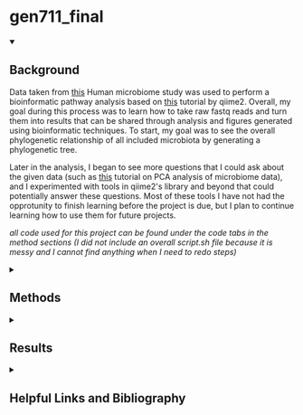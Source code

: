 # gen711_final

<details open> <summary><H2> Background </H2></summary>

Data taken from [this](https://doi.org/10.1186/s40168-016-0225-7) Human microbiome study was used to perform a bioinformatic pathway analysis based on [this](https://docs.qiime2.org/2022.2/tutorials/fmt/) tutorial by qiime2. Overall, my goal during this process was to learn how to take raw fastq reads and turn them into results that can be shared through analysis and figures generated using bioinformatic techniques. To start, my goal was to see the overall phylogenetic relationship of all included microbiota by generating a phylogenetic tree. 

 Later in the analysis, I began to see more questions that I could ask about the given data (such as [this](https://forum.qiime2.org/t/tutorial-integrating-qiime2-and-r-for-data-visualization-and-analysis-using-qiime2r/4121) tutorial on PCA analysis of microbiome data), and I experimented with tools in qiime2's library and beyond that could potentially answer these questions. Most of these tools I have not had the opprotunity to finish learning before the project is due, but I plan to continue learning how to use them for future projects.

 <i> all code used for this project can be found under the code tabs in the method sections (I did not include an overall script.sh file because it is messy and I cannot find anything when I need to redo steps) </i>

</details>

[//]: # "End Background"


<details> <summary><H2> Methods </H2></summary>

<details> <summary><H3> Downloading Data </H3></summary>

Tools Used
- [fastp](https://github.com/OpenGene/fastp)
   - useful tool that does preprocessing on fastq files
   - filters reads (low quality, high # missing, too short, too long)
   - reports read data (qualities, kmer counts, base proportions, overrepresented sequences, GC content)
- import
   - imports fastq files into qiime readable .qza format
- cutadapt
   - used to trim off primers and adapters from the sequences
- demux summarize
   - gives reads per sample, and an average read quality plot
      - helps determine cutoff for denoising step to get rid of bad parts of reads

<details> <summary><i> code </i></summary>

- This is for the 10% subsample data from [the qiime2 FMT tutorial](https://docs.qiime2.org/2022.2/tutorials/fmt/) and is already in qza format:

``` bash
#download first and second set of qiime imported qza reads
mkdir sequences
curl -sL \
    "https://data.qiime2.org/2022.2/tutorials/fmt/fmt-tutorial-demux-1-10p.qza" > \
    "sequences/fmt-tutorial-demux-1.qza"

curl -sL \
    "https://data.qiime2.org/2022.2/tutorials/fmt/fmt-tutorial-demux-2-10p.qza" > \
    "sequences/fmt-tutorial-demux-2.qza"

#human readable output summary of sequences given to determine best way to denoise
qiime demux summarize \
  --i-data sequences/fmt-tutorial-demux-1.qza \
  --o-visualization sequences/demux-summary-1.qzv

qiime demux summarize \
  --i-data sequences/fmt-tutorial-demux-2.qza \
  --o-visualization sequences/demux-summary-2.qzv
```

- If I were to start with the data given in lab, the following code would be run:

``` bash
#download the fastp command for single end reads
cp /tmp/gen711_project_data/fastp-single.sh .

#download first and second set of fastq files
mkdir rawFastqs
mkdir rawFastqs/1
mkdir rawFastqs/2
cp /tmp/gen711_project_data/FMT_3/fmt-tutorial-demux-1/* rawFastqs/1 
cp /tmp/gen711_project_data/FMT_3/fmt-tutorial-demux-2/* rawFastqs/2

#trim tails of reads with fastq command
mkdir trimmedFastqs
mkdir trimmedFastqs/1
mkdir trimmedFastqs/2
./fastp-single.sh 120 rawFastqs/1 trimmedFastqs1
./fastp-single.sh 120 rawFastqs/2 trimmedFastqs2

#import sequence metadata
mkdir metadata/
curl -sL \
  "https://data.qiime2.org/2022.2/tutorials/fmt/sample_metadata.tsv" > \
  "metadata/sample-metadata.tsv"

#import both sets into qiime readable qza format
mkdir sequences
qiime tools import \
   --type "SampleData[SequencesWithQuality]" \
   --input-format CasavaOneEightSingleLanePerSampleDirFmt \
   --input-path trimmed_fastqs1 \
   --output-path sequences/fmt-tutorial-demux-1.qza 

qiime tools import \
   --type "SampleData[SequencesWithQuality]" \
   --input-format CasavaOneEightSingleLanePerSampleDirFmt \
   --input-path trimmed_fastqs2 \
   --output-path sequences/fmt-tutorial-demux-2.qza

#trim primers and adapters for each sequence
qiime cutadapt trim-single \
   --i-demultiplexed-sequences sequences/fmt-tutorial-demux-1.qza  \
   --p-front TACGTATGGTGCA \
   --p-discard-untrimmed \
   --p-match-adapter-wildcards \
   --verbose \
   --o-trimmed-sequences sequences/fmt-tutorial-demux-1_trimmed.qza

qiime cutadapt trim-single \
   --i-demultiplexed-sequences sequences/fmt-tutorial-demux-2.qza \
   --p-front TACGTATGGTGCA \
   --p-discard-untrimmed \
   --p-match-adapter-wildcards \
   --verbose \
   --o-trimmed-sequences sequences/fmt-tutorial-demux-2_trimmed.qza
```
</details></details>

<details>

<summary><H3> Denoising </H3></summary>

Tools Used
- dada2 denoise-single
   - denoises the sequences
      - removes sequencing errors, artifacts, denoising, and signal enhancement
- metadata tabulate
   - outputs table of stats, not nessesary to continue but cool statistics to know
      - which reads were filtered, how many were denoised, and how many were non-chimeric

<details> <summary><i> code </i></summary>

``` bash
#DADA used for denoising
mkdir repSequences
qiime dada2 denoise-single \
  --p-trim-left 13 \
  --p-trunc-len 150 \
  --p-n-threads 4 \
  --i-demultiplexed-seqs sequences/fmt-tutorial-demux-1.qza \
  --o-representative-sequences repSequences/rep-seqs-1.qza \
  --o-table repSequences/table-1.qza \
  --o-denoising-stats repSequences/stats-1.qza

qiime dada2 denoise-single \
  --p-trim-left 13 \
  --p-trunc-len 150 \
  --p-n-threads 4 \
  --i-demultiplexed-seqs sequences/fmt-tutorial-demux-2.qza \
  --o-representative-sequences repSequences/rep-seqs-2.qza \
  --o-table repSequences/table-2.qza \
  --o-denoising-stats repSequences/stats-2.qza

#visualizing denoising stats
qiime metadata tabulate \
  --m-input-file repSequences/stats-1.qza \
  --o-visualization repSequences/denoising-stats-1.qzv

qiime metadata tabulate \
  --m-input-file repSequences/stats-2.qza \
  --o-visualization repSequences/denoising-stats-2.qzv
```
</details></details>

<details> <summary><H3> Merging Data </H3></summary>

Tools Used
- feature-table merge
   - merges the two feature tables into one
- feature-table merge-seqs
   - merges the two sets of sequences into one
- feature-table summarize
   - creates a summary table and figures about frequencies of genetic varients
- feature-table tabulate-seqs
   - merged table showing each feature's sequence an its length

<details> <summary><i> code </i></summary>

``` bash
mkdir mergedRepSequences
#merging feature table for future use
qiime feature-table merge \
  --i-tables repSequences/table-1.qza \
  --i-tables repSequences/table-2.qza \
  --o-merged-table mergedRepSequences/table.qza

#merging sequences for future use
qiime feature-table merge-seqs \
  --i-data repSequences/rep-seqs-1.qza \
  --i-data repSequences/rep-seqs-2.qza \
  --o-merged-data mergedRepSequences/rep-seqs.qza

#visualization of merged feature table
qiime feature-table summarize \
  --i-table mergedRepSequences/table.qza \
  --o-visualization mergedRepSequences/table.qzv \
  --m-sample-metadata-file metadata/sample-metadata.tsv

#visualization of merged rep sequence summary stats
qiime feature-table tabulate-seqs \
  --i-data mergedRepSequences/rep-seqs.qza \
  --o-visualization mergedRepSequences/rep-seqs.qzv
```
</details></details>

<details> <summary><H3> Alignment </H3></summary>

Tools Used:
- alignment mafft
   - aligns the features in the feature table
- alignment mask
   - removes highly variable positions that can add unwanted noise

<details> <summary><i> code </i></summary>

```bash
#creates aligned sequences
mkdir alignedSequences
qiime alignment mafft \
   --i-sequences mergedRepSequences/rep-seqs.qza \
   --o-alignment alignedSequences/aligned-sequences.qza

#denoises aligned sequences
qiime alignment mask \
--i-alignment alignedSequences/aligned-sequences.qza \
--o-masked-alignment alignedSequences/masked-aligned-sequences.qza

```

</details></details>

<details> <summary><H3> Taxanomic Assignment </H3></summary>

Tools Used:
- feature-classifier classify-sklearn
   - uses model to assign taxonomic information to the input rep sequences
   - classifier from [here](https://zenodo.org/record/6395539#.ZGE7pHbMJhE)
- metadata tabulate
   - outputs visualization showing featureID with associated taxon and confidence
- taxa barplot
   - outputs barplot visualization of taxanomic


<details> <summary><i> code </i></summary>

``` bash
#download pre-trained V4 16s human stool classifier (idk if this is the best one but I found it lol)
mkdir taxonomy
curl -s \
   "https://zenodo.org/record/6395539/files/515f-806r-human-stool-classifier.qza?download=1" > \
   "taxonomy/classifier.qza"

#outputs taxanomic information about rep sequences
qiime feature-classifier classify-sklearn \
  --i-classifier taxonomy/classifier.qza \
  --i-reads mergedRepSequences/rep-seqs.qza \
  --o-classification taxonomy/taxonomy.qza

#visualization of taxonomic output
qiime metadata tabulate \
  --m-input-file taxonomy/taxonomy.qza \
  --o-visualization taxonomy/taxonomy.qzv

#barplot of taxonomic frequencies
qiime taxa barplot \
  --i-table mergedRepSequences/table.qza \
  --i-taxonomy taxonomy/taxonomy.qza \
  --m-metadata-file metadata/sample-metadata.tsv \
  --o-visualization taxonomy/taxaBarPlot.qzv
```
</details></details>

<details> <summary><H3> Tree Creation </H3></summary>

Tools Used:
   - phylogeny fasttree
      - uses fasttree to make an unrooted tree with the aligned sequences
   - phylogeny midpoint-root
      - uses fasttree to make rooted tree


<details> <summary><i> code </i></summary>

``` bash
#creating unrooted tree
mkdir tree
qiime phylogeny fasttree \
   --i-alignment alignedSequences/masked-aligned-sequences.qza \
   --o-tree tree/unrooted-tree.qza

#creating rooted tree 
qiime phylogeny midpoint-root \
   --i-tree tree/unrooted-tree.qza \
   --o-rooted-tree tree/rooted-tree.qza

qiime empress tree-plot \
   --i-tree tree/rooted-tree.qza \
   --m-feature-metadata-file taxonomy/taxonomy.qza \
   --o-visualization tree/empress-tree-tax.qzv
```

</details></details>

</details>

[//]: # "End Methods"

<details> <summary><H2> Results </H2></summary>

stuff

</details>

[//]: # "End Results"

<details> <summary><H2> Helpful Links and Bibliography </H2></summary>

- project is based off of the [qiime2 FMT tutorial](https://docs.qiime2.org/2022.2/tutorials/fmt/)

- [original paper](https://microbiomejournal.biomedcentral.com/articles/10.1186/s40168-016-0225-7#Sec25) where data is from

- [qiime2 overview](https://github.com/qiime2/docs/blob/master/source/tutorials/overview.rst) in github provides some nice visualizations about the bioinformatic pathway it provides

<details> <summary> example visualization </summary>

![example of picture showing bioinformatic pathway](https://github.com/qiime2/docs/raw/master/source/tutorials/images/overview.png)

</details>

- [Silva classifier list](https://zenodo.org/record/6395539#.ZGE7pHbMJhE)

- helpful [example workflow](https://bioinformaticsworkbook.org/dataAnalysis/Metagenomics/Qiime2.html#gsc.tab=0) of similar study in qiime2

- [chatGPT3](https://chat.openai.com/) helps explain what all the outputs mean and what can be done wtih them instead of searching through qiime2 documentation
   - often wrong about stuff so double check what it says

</details>

[//]: # "End Helpful Links and Bibliography"